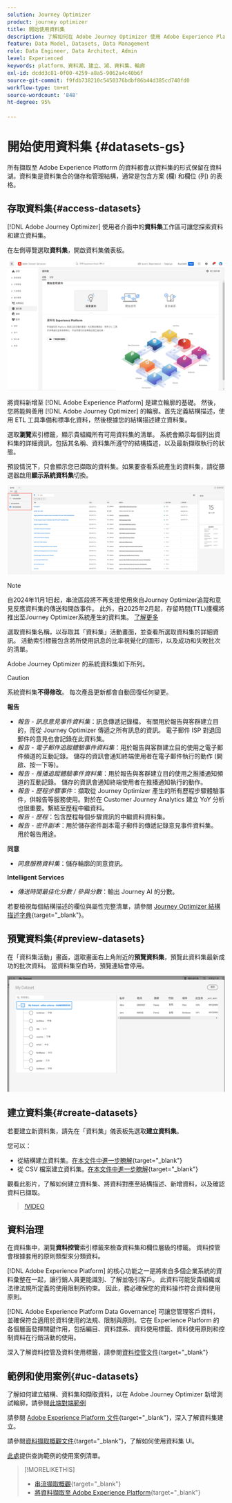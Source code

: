 ```yaml
---
solution: Journey Optimizer
product: journey optimizer
title: 開始使用資料集
description: 了解如何在 Adobe Journey Optimizer 使用 Adobe Experience Platform 資料集
feature: Data Model, Datasets, Data Management
role: Data Engineer, Data Architect, Admin
level: Experienced
keywords: platform、資料湖、建立、湖、資料集、輪廓
exl-id: dcdd3c81-0f00-4259-a8a5-9062a4c40b6f
source-git-commit: f9fdb738210c5450376bdbf86b44d385cd740fd0
workflow-type: tm+mt
source-wordcount: '848'
ht-degree: 95%

---
```


# 開始使用資料集 {#datasets-gs}

所有擷取至 Adobe Experience Platform 的資料都會以資料集的形式保留在資料湖。資料集是資料集合的儲存和管理結構，通常是包含方案 (欄) 和欄位 (列) 的表格。 

## 存取資料集{#access-datasets}

[!DNL Adobe Journey Optimizer] 使用者介面中的&#x200B;**資料集**&#x200B;工作區可讓您探索資料和建立資料集。

在左側導覽選取&#x200B;**資料集**，開啟資料集儀表板。

![](assets/datasets-home.png)

將資料新增至 [!DNL Adobe Experience Platform] 是建立輪廓的基礎。 然後，您將能夠善用 [!DNL Adobe Journey Optimizer] 的輪廓。首先定義結構描述，使用 ETL 工具準備和標準化資料，然後根據您的結構描述建立資料集。

選取&#x200B;**瀏覽**&#x200B;索引標籤，顯示貴組織所有可用資料集的清單。 系統會顯示每個列出資料集的詳細資訊，包括其名稱、資料集所遵守的結構描述，以及最新擷取執行的狀態。

預設情況下，只會顯示您已擷取的資料集。如果要查看系統產生的資料集，請從篩選器啟用&#x200B;**顯示系統資料集**&#x200B;切換。

![](assets/ajo-system-datasets.png)

>[!NOTE]
>
>自2024年11月1日起，串流區段將不再支援使用來自Journey Optimizer追蹤和意見反應資料集的傳送和開啟事件。 此外，自2025年2月起，存留時間(TTL)護欄將推出至Journey Optimizer系統產生的資料集。 [了解更多](datasets-ttl.md)

選取資料集名稱，以存取其「資料集」活動畫面，並查看所選取資料集的詳細資訊。 活動索引標籤包含將所使用訊息的比率視覺化的圖形，以及成功和失敗批次的清單。

Adobe Journey Optimizer 的系統資料集如下所列。

>[!CAUTION]
>
> 系統資料集&#x200B;**不得修改**。 每次產品更新都會自動回復任何變更。

**報告**

* _報告 - 訊息意見事件資料集_：訊息傳遞記錄檔。 有關用於報告與客群建立目的，而從 Journey Optimizer 傳遞之所有訊息的資訊。 電子郵件 ISP 對退回郵件的意見也會記錄在此資料集。
* _報告 - 電子郵件追蹤體驗事件資料集_：用於報告與客群建立目的使用之電子郵件頻道的互動記錄。 儲存的資訊會通知終端使用者在電子郵件執行的動作 (開啟、按一下等)。
* _報告 - 推播追蹤體驗事件資料集_：用於報告與客群建立目的使用之推播通知頻道的互動記錄。 儲存的資訊會通知終端使用者在推播通知執行的動作。
* _報告 - 歷程步驟事件_：擷取從 Journey Optimizer 產生的所有歷程步驟體驗事件，供報告等服務使用。對於在 Customer Journey Analytics 建立 YoY 分析也很重要。繫結至歷程中繼資料。
* _報告 - 歷程_：包含歷程每個步驟資訊的中繼資料資料集。
* _報告 - 密件副本_：用於儲存密件副本電子郵件的傳遞記錄意見事件資料集。 用於報告用途。

**同意**

* _同意服務資料集_：儲存輪廓的同意資訊。

**Intelligent Services**

* _傳送時間最佳化分數 / 參與分數_：輸出 Journey AI 的分數。

若要檢視每個結構描述的欄位與屬性完整清單，請參閱 [Journey Optimizer 結構描述字典](https://experienceleague.adobe.com/tools/ajo-schemas/schema-dictionary.html?lang=zh-Hant){target="_blank"}。

## 預覽資料集{#preview-datasets}

在「資料集活動」畫面，選取畫面右上角附近的&#x200B;**預覽資料集**，預覽此資料集最新成功的批次資料。 當資料集空白時，預覽連結會停用。

![](assets/dataset-preview.png)

## 建立資料集{#create-datasets}

若要建立新資料集，請先在「資料集」儀表板先選取&#x200B;**建立資料集**。

您可以：

* 從結構建立資料集。[在本文件中進一步瞭解](https://experienceleague.adobe.com/docs/experience-platform/catalog/datasets/user-guide.html?lang=zh-Hant#schema){target="_blank"}
* 從 CSV 檔案建立資料集。[在本文件中進一步瞭解](https://experienceleague.adobe.com/docs/experience-platform/ingestion/tutorials/map-a-csv-file.html?lang=zh-Hant){target="_blank"}

觀看此影片，了解如何建立資料集、將資料對應至結構描述、新增資料，以及確認資料已擷取。

>[!VIDEO](https://video.tv.adobe.com/v/334293?quality=12)

## 資料治理

在資料集中，瀏覽&#x200B;**資料控管**&#x200B;索引標籤來檢查資料集和欄位層級的標籤。 資料控管會根據套用的原則類型來分類資料。

[!DNL Adobe Experience Platform] 的核心功能之一是將來自多個企業系統的資料彙整在一起，讓行銷人員更能識別、了解並吸引客戶。 此資料可能受貴組織或法律法規所定義的使用限制所約束。 因此，務必確保您的資料操作符合資料使用原則。

[!DNL Adobe Experience Platform Data Governance] 可讓您管理客戶資料，並確保符合適用於資料使用的法規、限制與原則。它在 Experience Platform 的各個層面發揮關鍵作用，包括編目、資料譜系、資料使用標籤、資料使用原則和控制資料在行銷活動的使用。

深入了解資料控管及資料使用標籤，請參閱[資料控管文件](https://experienceleague.adobe.com/docs/experience-platform/data-governance/labels/user-guide.html?lang=zh-Hant){target="_blank"}

## 範例和使用案例{#uc-datasets}

了解如何建立結構、資料集和擷取資料，以在 Adobe Journey Optimizer 新增測試輪廓，請參閱[此端對端範例](../audience/creating-test-profiles.md)

請參閱 [Adobe Experience Platform 文件](https://experienceleague.adobe.com/docs/experience-platform/catalog/datasets/overview.html?lang=zh-Hant){target="_blank"}，深入了解資料集建立。

請參閱[資料擷取概觀文件](https://experienceleague.adobe.com/docs/experience-platform/ingestion/home.html?lang=zh-Hant){target="_blank"}，了解如何使用資料集 UI。

[此處](../data/datasets-query-examples.md)提供查詢範例的使用案例清單。

>[!MORELIKETHIS]
>
>* [串流擷取概觀](https://experienceleague.adobe.com/docs/experience-platform/ingestion/streaming/overview.html?lang=zh-Hant){target="_blank"}
>* [將資料擷取至 Adobe Experience Platform](https://experienceleague.adobe.com/docs/experience-platform/ingestion/tutorials/ingest-batch-data.html?lang=zh-Hant){target="_blank"}
